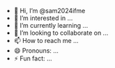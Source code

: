 - 👋 Hi, I’m @sam2024ifme
- 👀 I’m interested in ...
- 🌱 I’m currently learning ...
- 💞️ I’m looking to collaborate on ...
- 📫 How to reach me ...
- 😄 Pronouns: ...
- ⚡ Fun fact: ...

<!---
sam2024ifme/sam2024ifme is a ✨ special ✨ repository because its `README.md` (this file) appears on your GitHub profile.
You can click the Preview link to take a look at your changes.
--->
